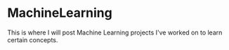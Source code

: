 # MachineLearning
This is where I will post Machine Learning projects I've worked on to learn certain concepts.
